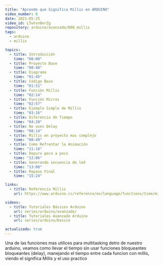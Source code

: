 ```yaml
---
title: "Aprende que Significa Millis en ARDUINO"
video_number: 8
date: 2021-05-25
video_id: LTwYvn8erZg
repository: arduino/avanzado/008_millis
tags:
  - arduino
  - millis

topics:
  - title: Introducción
    time: "00:00"
  - title: Proyecto Base
    time: "00:48"
  - title: Diagrama
    time: "01:45"
  - title: Código Base
    time: "01:51"
  - title: Función Millis
    time: "02:14"
  - title: Función Micros
    time: "02:57"
  - title: Ejemplo Simple de Millis
    time: "03:16"
  - title: Diferencia de Tiempo
    time: "04:20"
  - title: No uses Delay
    time: "08:14"
  - title: Millis en proyecto mas complejo
    time: "08:49"
  - title: Como Refrentar la Animación
    time: "11:18"
  - title: Depura poco a poco
    time: "12:06"
  - title: Generando secuencia de led
    time: "13:00"
  - title: Repaso Final
    time: "15:24"

links:
  - title: Referencia Millis
    url: https://www.arduino.cc/reference/en/language/functions/time/millis/

videos:
  - title: Tutoriales Básicos Arduino
    url: series/arduino/avanzado/
  - title: Tutoriales Avanzado Arduino
    url: series/arduino/basico

actualizado: true
---
```


Una de las funciones mas utilices para multitasking detro de nuestro arduino, veamos como llevar el tiempo sin usar funciones bloqueantes bloqueantes (delay), manejando el tiempo entre cada funcion con millis, viendo el significa Millis y el uso practico
